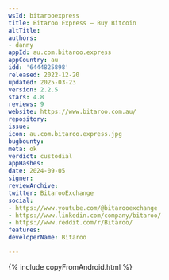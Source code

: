 ```yaml
---
wsId: bitarooexpress
title: Bitaroo Express – Buy Bitcoin
altTitle: 
authors:
- danny
appId: au.com.bitaroo.express
appCountry: au
idd: '6444825898'
released: 2022-12-20
updated: 2025-03-23
version: 2.2.5
stars: 4.8
reviews: 9
website: https://www.bitaroo.com.au/
repository: 
issue: 
icon: au.com.bitaroo.express.jpg
bugbounty: 
meta: ok
verdict: custodial
appHashes: 
date: 2024-09-05
signer: 
reviewArchive: 
twitter: BitarooExchange
social:
- https://www.youtube.com/@bitarooexchange
- https://www.linkedin.com/company/bitaroo/
- https://www.reddit.com/r/Bitaroo/
features: 
developerName: Bitaroo

---
```


{% include copyFromAndroid.html %}